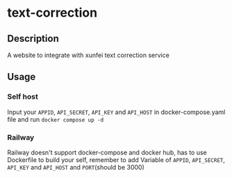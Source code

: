 # text-correction

## Description
A website to integrate with xunfei text correction service

## Usage
### Self host 
Input your `APPID`, `API_SECRET`, `API_KEY` and `API_HOST` in docker-compose.yaml file and run `docker compose up -d`

### Railway
Railway doesn't support docker-compose and docker hub, has to use Dockerfile to build your self, remember to add Variable of `APPID`, `API_SECRET`, `API_KEY` and `API_HOST` and `PORT`(should be 3000)